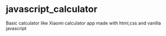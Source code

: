 # javascript_calculator

Basic calculator like Xiaomi calculator app made with html,css and vanilla javascript
